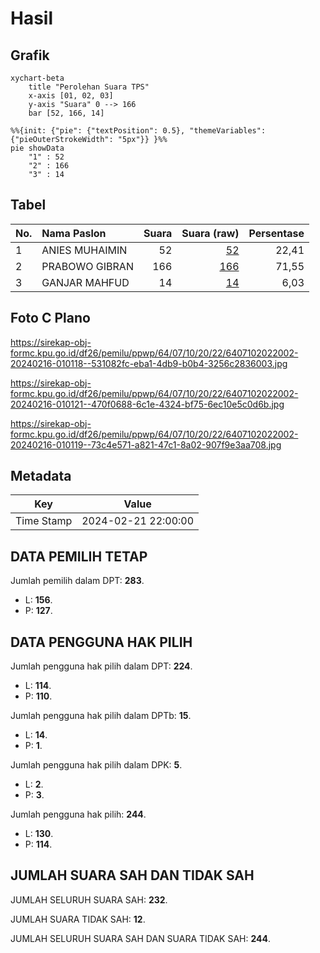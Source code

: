 # Hasil

## Grafik

```mermaid
xychart-beta
    title "Perolehan Suara TPS"
    x-axis [01, 02, 03]
    y-axis "Suara" 0 --> 166
    bar [52, 166, 14]
```

```mermaid
%%{init: {"pie": {"textPosition": 0.5}, "themeVariables": {"pieOuterStrokeWidth": "5px"}} }%%
pie showData
    "1" : 52
    "2" : 166
    "3" : 14
```

## Tabel

| No. | Nama Paslon    | Suara | Suara (raw) | Persentase |
|:--- |:-------------- | -----:| -----------:| ----------:|
| 1   | ANIES MUHAIMIN | 52    | [52][p-1]   | 22,41      |
| 2   | PRABOWO GIBRAN | 166   | [166][p-2]  | 71,55      |
| 3   | GANJAR MAHFUD  | 14    | [14][p-3]   | 6,03       |


[p-1]: https://github.com/gigit-pemilu/pemilu-2024-64-kalimantan-timur/blob/main/pilpres/hitung-suara/sub/64-kalimantan-timur/sub/07-kutai-barat/sub/10-muara-pahu/sub/2022-muara-baroh/sub/002-tps/sub/paslon-1.txt
[p-2]: https://github.com/gigit-pemilu/pemilu-2024-64-kalimantan-timur/blob/main/pilpres/hitung-suara/sub/64-kalimantan-timur/sub/07-kutai-barat/sub/10-muara-pahu/sub/2022-muara-baroh/sub/002-tps/sub/paslon-2.txt
[p-3]: https://github.com/gigit-pemilu/pemilu-2024-64-kalimantan-timur/blob/main/pilpres/hitung-suara/sub/64-kalimantan-timur/sub/07-kutai-barat/sub/10-muara-pahu/sub/2022-muara-baroh/sub/002-tps/sub/paslon-3.txt

## Foto C Plano

https://sirekap-obj-formc.kpu.go.id/df26/pemilu/ppwp/64/07/10/20/22/6407102022002-20240216-010118--531082fc-eba1-4db9-b0b4-3256c2836003.jpg

https://sirekap-obj-formc.kpu.go.id/df26/pemilu/ppwp/64/07/10/20/22/6407102022002-20240216-010121--470f0688-6c1e-4324-bf75-6ec10e5c0d6b.jpg

https://sirekap-obj-formc.kpu.go.id/df26/pemilu/ppwp/64/07/10/20/22/6407102022002-20240216-010119--73c4e571-a821-47c1-8a02-907f9e3aa708.jpg


## Metadata

| Key        | Value               |
| ---------- | ------------------- |
| Time Stamp | 2024-02-21 22:00:00 |


## DATA PEMILIH TETAP

Jumlah pemilih dalam DPT: **283**.
 * L: **156**.
 * P: **127**.

## DATA PENGGUNA HAK PILIH

Jumlah pengguna hak pilih dalam DPT: **224**.
 * L: **114**.
 * P: **110**.

Jumlah pengguna hak pilih dalam DPTb: **15**.
 * L: **14**.
 * P: **1**.

Jumlah pengguna hak pilih dalam DPK: **5**.
 * L: **2**.
 * P: **3**.

Jumlah pengguna hak pilih: **244**.
 * L: **130**.
 * P: **114**.

## JUMLAH SUARA SAH DAN TIDAK SAH

JUMLAH SELURUH SUARA SAH: **232**.

JUMLAH SUARA TIDAK SAH: **12**.

JUMLAH SELURUH SUARA SAH DAN SUARA TIDAK SAH: **244**.


